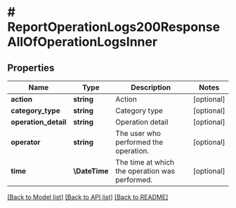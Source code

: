 # # ReportOperationLogs200ResponseAllOfOperationLogsInner

## Properties

Name | Type | Description | Notes
------------ | ------------- | ------------- | -------------
**action** | **string** | Action | [optional]
**category_type** | **string** | Category type | [optional]
**operation_detail** | **string** | Operation detail | [optional]
**operator** | **string** | The user who performed the operation. | [optional]
**time** | **\DateTime** | The time at which the operation was performed. | [optional]

[[Back to Model list]](../../README.md#models) [[Back to API list]](../../README.md#endpoints) [[Back to README]](../../README.md)
